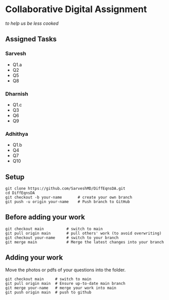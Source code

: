 # Collaborative Digital Assignment

_to help us be less cooked_

## Assigned Tasks

### Sarvesh

-   Q1.a
-   Q2
-   Q5
-   Q8

### Dharnish

-   Q1.c
-   Q3
-   Q6
-   Q9

### Adhithya

-   Q1.b
-   Q4
-   Q7
-   Q10

## Setup

```
git clone https://github.com/SarveshMD/DiffEqnsDA.git
cd DiffEqnsDA
git checkout -b your-name       # create your own branch
git push -u origin your-name    # Push branch to GitHub

```

## Before adding your work

```
git checkout main          # switch to main
git pull origin main       # pull others' work (to avoid overwriting)
git checkout your-name     # switch to your branch
git merge main             # Merge the latest changes into your branch
```

## Adding your work

Move the photos or pdfs of your questions into the folder.

```
git checkout main     # switch to main
git pull origin main  # Ensure up-to-date main branch
git merge your-name   # merge your work into main
git push origin main  # push to github
```
